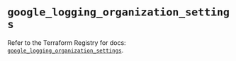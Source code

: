 # `google_logging_organization_settings`

Refer to the Terraform Registry for docs: [`google_logging_organization_settings`](https://registry.terraform.io/providers/hashicorp/google-beta/5.36.0/docs/resources/google_logging_organization_settings).
